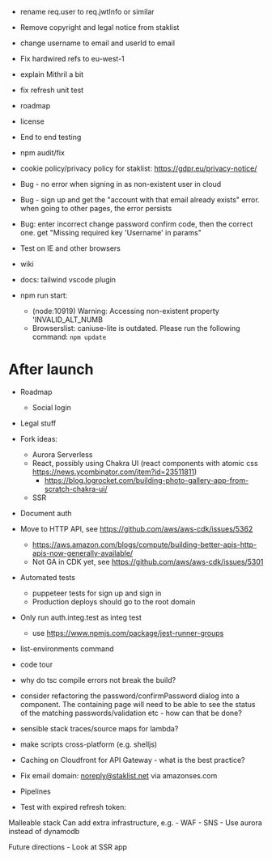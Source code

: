 - rename req.user to req.jwtInfo or similar
- Remove copyright and legal notice from staklist
- change username to email and userId to email
- Fix hardwired refs to eu-west-1
- explain Mithril a bit
- fix refresh unit test
- roadmap    
- license
- End to end testing
- npm audit/fix

- cookie policy/privacy policy for staklist: https://gdpr.eu/privacy-notice/
- Bug - no error when signing in as non-existent user in cloud
- Bug - sign up and get the "account with that email already exists" error. when going to other pages, the error persists
- Bug: enter incorrect change password confirm code, then the correct one. get "Missing required key 'Username' in params"
- Test on IE and other browsers
- wiki
- docs: tailwind vscode plugin

- npm run start: 
  - (node:10919) Warning: Accessing non-existent property 'INVALID_ALT_NUMB
  - Browserslist: caniuse-lite is outdated. Please run the following command: `npm update`


# After launch

- Roadmap 
  - Social login
- Legal stuff
- Fork ideas:
  - Aurora Serverless
  - React, possibly using Chakra UI (react components with atomic css https://news.ycombinator.com/item?id=23511811)
    - https://blog.logrocket.com/building-photo-gallery-app-from-scratch-chakra-ui/
  - SSR
- Document auth
- Move to HTTP API, see https://github.com/aws/aws-cdk/issues/5362
  - https://aws.amazon.com/blogs/compute/building-better-apis-http-apis-now-generally-available/
  - Not GA in CDK yet, see https://github.com/aws/aws-cdk/issues/5301
- Automated tests
  - puppeteer tests for sign up and sign in
  - Production deploys should go to the root domain
- Only run auth.integ.test as integ test
  - use https://www.npmjs.com/package/jest-runner-groups
- list-environments command
- code tour
- why do tsc compile errors not break the build?
- consider refactoring the password/confirmPassword dialog into a component. The containing page will need to be able to see the status of the matching passwords/validation etc - how can that be done?
- sensible stack traces/source maps for lambda?
- make scripts cross-platform (e.g. shelljs)
- Caching on Cloudfront for API Gateway - what is the best practice?

- Fix email domain: noreply@staklist.net via amazonses.com 
- Pipelines
- Test with expired refresh token: 


Malleable stack
    Can add extra infrastructure, e.g.
        - WAF
        - SNS
        - Use aurora instead of dynamodb

Future directions
    - Look at SSR app